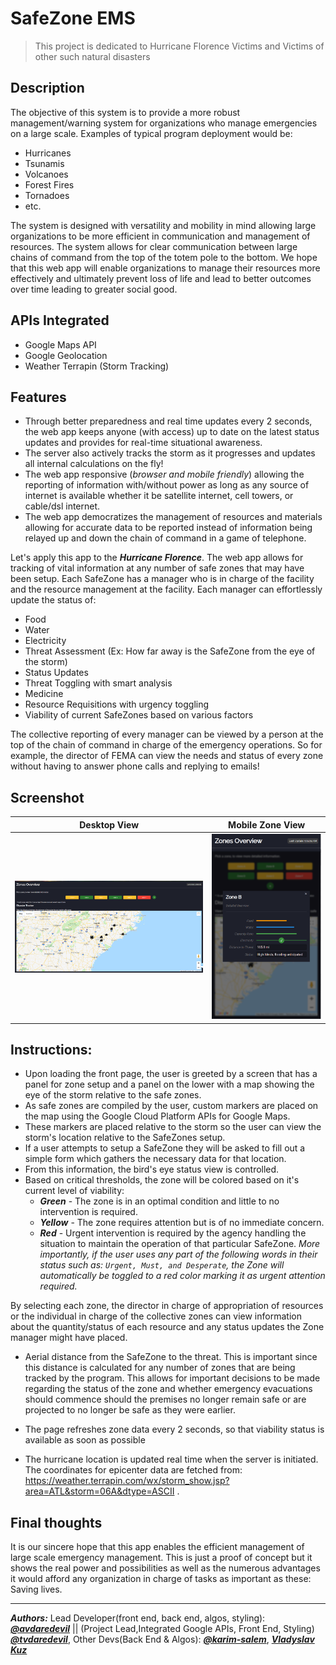 # SafeZone EMS
> This project is dedicated to Hurricane Florence Victims and Victims of other such natural disasters

## Description
The objective of this system is to provide a more robust management/warning system for organizations who manage emergencies on a large scale. Examples of typical program deployment would be:
- Hurricanes
- Tsunamis
- Volcanoes
- Forest Fires
- Tornadoes
- etc.

The system is designed with versatility and mobility in mind allowing large organizations to be more efficient in communication and management of resources. The system allows for clear communication between large chains of command from the top of the totem pole to the bottom. We hope that this web app will enable organizations to manage their resources more effectively and ultimately prevent loss of life and lead to better outcomes over time leading to greater social good.

## APIs Integrated
- Google Maps API
- Google Geolocation
- Weather Terrapin (Storm Tracking)

## Features
- Through better preparedness and real time updates every 2 seconds, the web app keeps anyone (with access) up to date on the latest status updates and provides for real-time situational awareness.
- The server also actively tracks the storm as it progresses and updates all internal calculations on the fly!
- The web app responsive (_browser and mobile friendly_) allowing the reporting of information with/without power as long as any source of internet is available whether it be satellite internet, cell towers, or cable/dsl internet.
- The web app democratizes the management of resources and materials allowing for accurate data to be reported instead of information being relayed up and down the chain of command in a game of telephone.

Let's apply this app to the ***Hurricane Florence***. The web app allows for tracking of vital information at any number of safe zones that may have been setup. Each SafeZone has a manager who is in charge of the facility and the resource management at the facility. Each manager can effortlessly update the status of:
- Food
- Water
- Electricity
- Threat Assessment (Ex: How far away is the SafeZone from the eye of the storm)
- Status Updates
- Threat Toggling with smart analysis
- Medicine
- Resource Requisitions with urgency toggling
- Viability of current SafeZones based on various factors

The collective reporting of every manager can be viewed by a person at the top of the chain of command in charge of the emergency operations. So for example, the director of FEMA can view the needs and status of every zone without having to answer phone calls and replying to emails! 

## Screenshot
**Desktop View** | **Mobile Zone View**
--- | ---
![SafeZone - Desktop View](/screenshots/desktop.png "SafeZone - Desktop View") | ![SafeZone - Mobile Zone View](/screenshots/phone-modal.png "SafeZone - Mobile Zone View")

## Instructions:
- Upon loading the front page, the user is greeted by a screen that has a panel for zone setup and a panel on the lower with a map showing the eye of the storm relative to the safe zones.
- As safe zones are compiled by the user, custom markers are placed on the map using the Google Cloud Platform APIs for Google Maps.
- These markers are placed relative to the storm so the user can view the storm's location relative to the SafeZones setup.
- If a user attempts to setup a SafeZone they will be asked to fill out a simple form which gathers the necessary data for that location.
- From this information, the bird's eye status view is controlled.
- Based on critical thresholds, the zone will be colored based on it's current level of viability:
  - ***Green*** - The zone is in an optimal condition and little to no intervention is required.
  - ***Yellow*** - The zone requires attention but is of no immediate concern.
  - ***Red*** - Urgent intervention is required by the agency handling the situation to maintain the operation of that particular SafeZone. *More importantly, if the user uses any part of the following words in their status such as: `Urgent, Must, and Desperate`, the Zone will automatically be toggled to a red color marking it as urgent attention required.*
	
By selecting each zone, the director in charge of appropriation of resources or the individual in charge of the collective zones can view information about the quantity/status of each resource and any status updates the Zone manager might have placed.
- Aerial distance from the SafeZone to the threat. This is important since this distance is calculated for any number of zones that are being tracked by the program. This allows for important decisions to be made regarding the status of the zone and whether emergency evacuations should commence should the premises no longer remain safe or are projected to no longer be safe as they were earlier. 

- The page refreshes zone data every 2 seconds, so that viability status is available as soon as possible
- The hurricane location is updated real time when the server is initiated. The coordinates for epicenter data are fetched from: https://weather.terrapin.com/wx/storm_show.jsp?area=ATL&storm=06A&dtype=ASCII .


## Final thoughts
It is our sincere hope that this app enables the efficient management of large scale emergency management. This is just a proof of concept but it shows the real power and possibilities as well as the numerous advantages it would afford any organization in charge of tasks as important as these: Saving lives.

---
***Authors:*** Lead Developer(front end, back end, algos, styling): [_**@avdaredevil**_](https://github.com/avdaredevil) || (Project Lead,Integrated Google APIs, Front End, Styling) [_**@tvdaredevil**_](https://github.com/tvdaredevil), Other Devs(Back End & Algos): [_**@karim-salem**_](https://github.com/karim-salem), [***Vladyslav Kuz***](https://github.com/vladk97)
